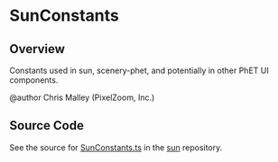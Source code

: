 # SunConstants

## Overview

Constants used in sun, scenery-phet, and potentially in other PhET UI components.

@author Chris Malley (PixelZoom, Inc.)



## Source Code

See the source for [SunConstants.ts](https://github.com/phetsims/sun/blob/main/js/SunConstants.ts) in the [sun](https://github.com/phetsims/sun) repository.

